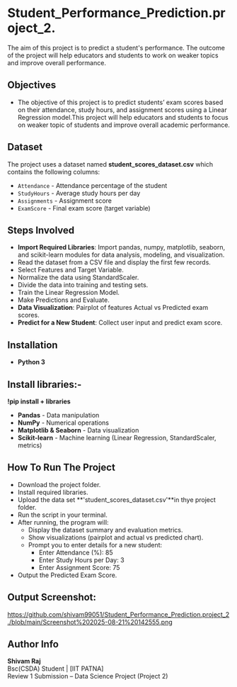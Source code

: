 # Student_Performance_Prediction.project_2.
The aim of this project is to predict a student's performance. The outcome of the project will help educators and students to work on weaker topics and improve overall performance.
## Objectives

- The objective of this project is to predict students’ exam scores based on their attendance, study hours, and assignment scores using a Linear Regression model.This project will help educators and students to focus on weaker topic of students and improve overall academic performance.
## Dataset

The project uses a dataset named **student_scores_dataset.csv** which contains the following columns:
- `Attendance` - Attendance percentage of the student
- `StudyHours` - Average study hours per day
- `Assignments` - Assignment score
- `ExamScore` - Final exam score (target variable)

## Steps Involved
- **Import Required Libraries**:
 Import pandas, numpy, matplotlib, seaborn, and scikit-learn       modules for data analysis, modeling, and visualization.
- Read the dataset from a CSV file and display the first few records.
- Select Features and Target Variable.
- Normalize the data using StandardScaler.
- Divide the data into training and testing sets.
- Train the Linear Regression Model.
- Make Predictions and Evaluate.
- **Data Visualization**:
   Pairplot of features
   Actual vs Predicted exam scores.
- **Predict for a New Student**:
  Collect user input and predict exam score.
## Installation

- **Python 3**

## Install libraries:-
**!pip install + libraries**
- **Pandas** - Data manipulation
- **NumPy** - Numerical operations
- **Matplotlib & Seaborn** - Data visualization
- **Scikit-learn** - Machine learning (Linear Regression, StandardScaler, metrics)
## How To Run The Project
- Download the project folder.
- Install required libraries.
- Upload the data set **'student_scores_dataset.csv'**in thye project  folder.
- Run the script in your terminal.
- After running, the program will:
  -  Display the dataset summary and evaluation metrics.
  - Show visualizations (pairplot and actual vs predicted chart).
  - Prompt you to enter details for a new student:
     - Enter Attendance (%): 85
    - Enter Study Hours per Day: 3
     - Enter Assignment Score: 75
- Output the Predicted Exam Score.



## Output Screenshot:
https://github.com/shivam99051/Student_Performance_Prediction.project_2./blob/main/Screenshot%202025-08-21%20142555.png




## Author Info

**Shivam Raj**  
Bsc(CSDA) Student | [IIT PATNA]  
Review 1 Submission – Data Science Project (Project 2)
